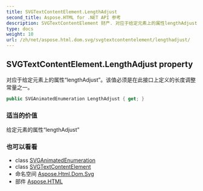```yaml
---
title: SVGTextContentElement.LengthAdjust
second_title: Aspose.HTML for .NET API 参考
description: SVGTextContentElement 财产. 对应于给定元素上的属性lengthAdjust该值必须是在此接口上定义的长度调整常量之一
type: docs
weight: 10
url: /zh/net/aspose.html.dom.svg/svgtextcontentelement/lengthadjust/
---
```

## SVGTextContentElement.LengthAdjust property

对应于给定元素上的属性“lengthAdjust”。该值必须是在此接口上定义的长度调整常量之一。

```csharp
public SVGAnimatedEnumeration LengthAdjust { get; }
```

### 适当的价值

给定元素的属性“lengthAdjust”

### 也可以看看

* class [SVGAnimatedEnumeration](../../../aspose.html.dom.svg.datatypes/svganimatedenumeration/)
* class [SVGTextContentElement](../)
* 命名空间 [Aspose.Html.Dom.Svg](../../svgtextcontentelement/)
* 部件 [Aspose.HTML](../../../)



